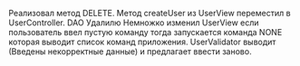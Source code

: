 Реализовал метод DELETE.
Метод createUser из UserView переместил в UserController. DAO Удалилю
Немножко изменил UserView если пользователь ввел пустую команду тогда запускается команда NONE которая выводит список команд приложения.
UserValidator выводит (Введены некорректные данные) и предлагает ввести заново.

